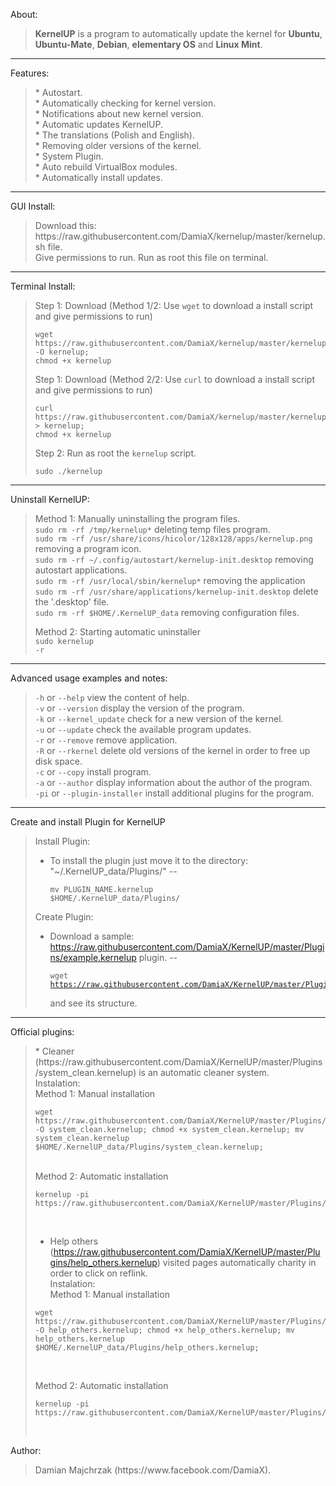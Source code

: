 About:<blockquote>
**KernelUP** is a program to automatically update the kernel for **Ubuntu**, **Ubuntu-Mate**, **Debian**, **elementary OS** and **Linux Mint**.
</blockquote>
<hr>
Features:<br>
<blockquote>
* Autostart.<br>
* Automatically checking for kernel version.<br>
* Notifications about new kernel version.<br>
* Automatic updates KernelUP.<br>
* The translations (Polish and English).<br>
* Removing older versions of the kernel.<br>
* System Plugin.<br>
* Auto rebuild VirtualBox modules.<br>
* Automatically install updates.<br>

</blockquote>
<hr>
GUI Install:<br>
<blockquote>
Download this: https://raw.githubusercontent.com/DamiaX/kernelup/master/kernelup.sh file.<br>
Give permissions to run.
Run as root this file on terminal.
</blockquote>
<hr>
Terminal Install:<br>
<blockquote>
Step 1: Download (Method 1/2: Use <code>wget</code> to download a install script and give permissions to run)
<pre><code>wget https://raw.githubusercontent.com/DamiaX/kernelup/master/kernelup.sh -O kernelup; 
chmod +x kernelup</code></pre>

Step 1: Download (Method 2/2: Use <code>curl</code> to download a install script and give permissions to run)
<pre><code>curl https://raw.githubusercontent.com/DamiaX/kernelup/master/kernelup.sh > kernelup;
chmod +x kernelup</code></pre>

Step 2: Run as root the <code>kernelup</code> script.
<pre><code>sudo ./kernelup</code></pre>
</blockquote>
<hr>
Uninstall KernelUP:<br>
<blockquote>
Method 1: Manually uninstalling the program files.<br>
<code>sudo rm -rf /tmp/kernelup*</code> deleting temp files program.<br>
<code>sudo rm -rf /usr/share/icons/hicolor/128x128/apps/kernelup.png</code> removing a program icon.<br>
<code>sudo rm -rf ~/.config/autostart/kernelup-init.desktop</code> removing autostart applications.<br>
<code>sudo rm -rf /usr/local/sbin/kernelup*</code> removing the application<br>
<code>sudo rm -rf /usr/share/applications/kernelup-init.desktop</code> delete the '.desktop' file.<br>
<code>sudo rm -rf $HOME/.KernelUP_data</code> removing configuration files.<br>
      
Method 2: Starting automatic uninstaller<br>
<code>sudo kernelup -r</code><br>
</blockquote>
<hr>
Advanced usage examples and notes:<blockquote>
<code>-h</code> or <code>--help</code> view the content of help.<br>
<code>-v</code> or <code>--version</code> display the version of the program.<br>
<code>-k</code> or <code>--kernel_update</code> check for a new version of the kernel.<br>
<code>-u</code> or <code>--update</code> check the available program updates.<br>
<code>-r</code> or <code>--remove</code> remove application.<br>
<code>-R</code> or <code>--rkernel</code> delete old versions of the kernel in order to free up disk space.<br>
<code>-c</code> or <code>--copy</code> install program.<br>
<code>-a</code> or <code>--author</code> display information about the author of the program.<br>
<code>-pi</code> or <code>--plugin-installer</code> install additional plugins for the program.<br>
</blockquote>
<hr>

Create and install Plugin for KernelUP<br>
<blockquote>

Install Plugin:<br>

* To install the plugin just move it to the directory: "~/.KernelUP_data/Plugins/" -- <pre><code>mv PLUGIN_NAME.kernelup $HOME/.KernelUP_data/Plugins/</code></pre>

Create Plugin:<br>
* Download a sample: https://raw.githubusercontent.com/DamiaX/KernelUP/master/Plugins/example.kernelup plugin. -- <pre><code>wget https://raw.githubusercontent.com/DamiaX/KernelUP/master/Plugins/example.kernelup</code></pre> and see its structure.

</blockquote>
<hr>
Official plugins:<br>
<blockquote>
* Cleaner (https://raw.githubusercontent.com/DamiaX/KernelUP/master/Plugins/system_clean.kernelup) is an automatic cleaner system. <br>
Instalation:<br>
Method 1: Manual installation<br>
<pre><code>wget https://raw.githubusercontent.com/DamiaX/KernelUP/master/Plugins/system_clean.kernelup -O system_clean.kernelup; chmod +x system_clean.kernelup; mv system_clean.kernelup $HOME/.KernelUP_data/Plugins/system_clean.kernelup;</code></pre><br>
Method 2: Automatic installation<br>
<pre><code>kernelup -pi https://raw.githubusercontent.com/DamiaX/KernelUP/master/Plugins/system_clean.kernelup</code></pre><br>

* Help others (https://raw.githubusercontent.com/DamiaX/KernelUP/master/Plugins/help_others.kernelup) visited pages automatically charity in order to click on reflink.<br>
Instalation:<br>
Method 1: Manual installation<br>
<pre><code>wget https://raw.githubusercontent.com/DamiaX/KernelUP/master/Plugins/help_others.kernelup -O help_others.kernelup; chmod +x help_others.kernelup; mv help_others.kernelup $HOME/.KernelUP_data/Plugins/help_others.kernelup;</code></pre><br>
Method 2: Automatic installation<br>
<pre><code>kernelup -pi https://raw.githubusercontent.com/DamiaX/KernelUP/master/Plugins/help_others.kernelup</code></pre><br>

</blockquote>

Author:<br>
<blockquote>
Damian Majchrzak (https://www.facebook.com/DamiaX).
</blockquote>
